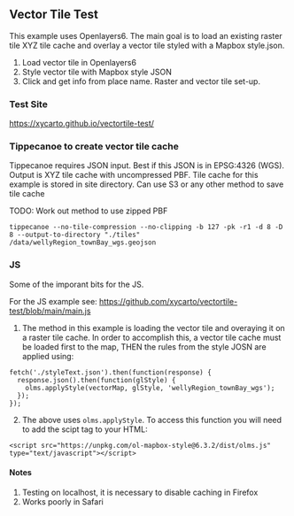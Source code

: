 ## Vector Tile Test

This example uses Openlayers6. The main goal is to load an existing raster tile XYZ tile cache and overlay a vector tile styled with a Mapbox style.json.

1. Load vector tile in Openlayers6
2. Style vector tile with Mapbox style JSON
3. Click and get info from place name.  Raster and vector tile set-up.

### Test Site

https://xycarto.github.io/vectortile-test/

### Tippecanoe to create vector tile cache

Tippecanoe requires JSON input.  Best if this JSON is in EPSG:4326 (WGS). Output is XYZ tile cache with uncompressed PBF.  Tile cache for this example is stored in site directory.  Can use S3 or any other method to save tile cache

TODO: Work out method to use zipped PBF

```tippecanoe --no-tile-compression --no-clipping -b 127 -pk -r1 -d 8 -D 8 --output-to-directory "./tiles" /data/wellyRegion_townBay_wgs.geojson```

### JS

Some of the imporant bits for the JS. 

For the JS example see: https://github.com/xycarto/vectortile-test/blob/main/main.js

1. The method in this example is loading the vector tile and overaying it on a raster tile cache.  In order to accomplish this, a vector tile cache must be loaded first to the map, THEN the rules from the style JOSN are applied using:

```
fetch('./styleText.json').then(function(response) {
  response.json().then(function(glStyle) {
    olms.applyStyle(vectorMap, glStyle, 'wellyRegion_townBay_wgs');
  });
});
```

2. The above uses `olms.applyStyle`. To access this function you will need to add the scipt tag to your HTML:

```<script src="https://unpkg.com/ol-mapbox-style@6.3.2/dist/olms.js" type="text/javascript"></script>```

#### Notes

1. Testing on localhost, it is necessary to disable caching in Firefox
2. Works poorly in Safari
